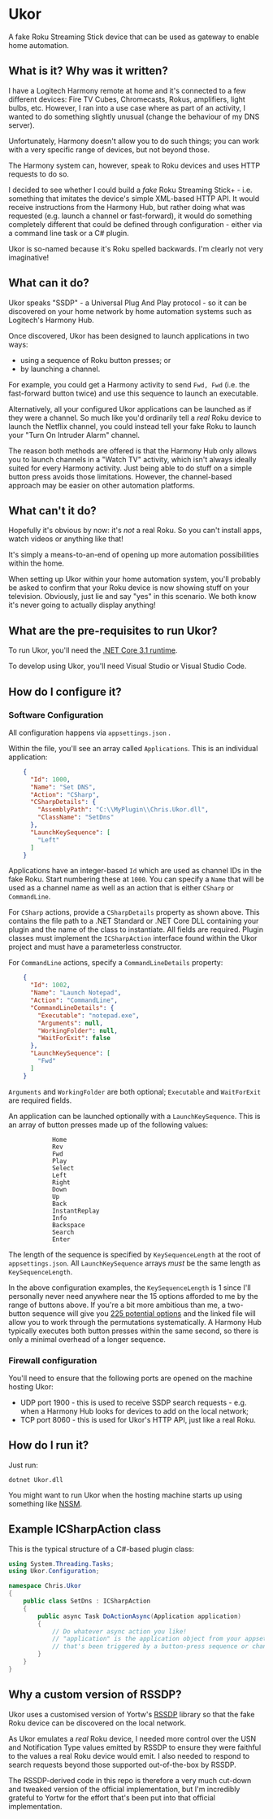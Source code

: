 # Ukor
A fake Roku Streaming Stick device that can be used as gateway to enable home automation.

## What is it? Why was it written?

I have a Logitech Harmony remote at home and it's connected to a few different devices: Fire TV Cubes, Chromecasts, Rokus, amplifiers, light bulbs, etc. However, I ran into a use case where as part of an activity, I wanted to do something slightly unusual (change the behaviour of my DNS server). 

Unfortunately, Harmony doesn't allow you to do such things; you can work with a very specific range of devices, but not beyond those.

The Harmony system can, however, speak to Roku devices and uses HTTP requests to do so.

I decided to see whether I could build a *fake* Roku Streaming Stick+ - i.e. something that imitates the device's simple XML-based HTTP API. It would receive instructions from the Harmony Hub, but rather doing what was requested (e.g. launch a channel or fast-forward), it would do something completely different that could be defined through configuration - either via a command line task or a C# plugin.

Ukor is so-named because it's Roku spelled backwards. I'm clearly not very imaginative!

## What can it do?

Ukor speaks "SSDP" - a Universal Plug And Play protocol - so it can be discovered on your home network by home automation systems such as Logitech's Harmony Hub. 

Once discovered, Ukor has been designed to launch applications in two ways:

* using a sequence of Roku button presses; or
* by launching a channel.

For example, you could get a Harmony activity to send `Fwd, Fwd` (i.e. the fast-forward button twice) and use this sequence to launch an executable. 

Alternatively, all your configured Ukor applications can be launched as if they were a channel. So much like you'd ordinarily tell a *real* Roku device to launch the Netflix channel, you could instead tell your fake Roku to launch your "Turn On Intruder Alarm" channel.

The reason both methods are offered is that the Harmony Hub only allows you to launch channels in a "Watch TV" activity, which isn't always ideally suited for every Harmony activity. Just being able to do stuff on a simple button press avoids those limitations. However, the channel-based approach may be easier on other automation platforms.

## What can't it do?

Hopefully it's obvious by now: it's *not* a real Roku. So you can't install apps, watch videos or anything like that! 

It's simply a means-to-an-end of opening up more automation possibilities within the home.

When setting up Ukor within your home automation system, you'll probably be asked to confirm that your Roku device is now showing stuff on your television. Obviously, just lie and say "yes" in this scenario. We both know it's never going to actually display anything!

## What are the pre-requisites to run Ukor?

To run Ukor, you'll need the [.NET Core 3.1 runtime](https://dotnet.microsoft.com/download/dotnet-core/3.1).

To develop using Ukor, you'll need Visual Studio or Visual Studio Code.

## How do I configure it?

### Software Configuration

All configuration happens via `appsettings.json` . 

Within the file, you'll see an array called `Applications`. This is an individual application:

```json
    {
      "Id": 1000,
      "Name": "Set DNS",
      "Action": "CSharp",
      "CSharpDetails": {
        "AssemblyPath": "C:\\MyPlugin\\Chris.Ukor.dll",
        "ClassName": "SetDns"
      },
      "LaunchKeySequence": [
        "Left"
      ]
    }
```

Applications have an integer-based `Id` which are used as channel IDs in the fake Roku. Start numbering these at `1000`. You can specify a `Name` that will be used as a channel name as well as an action that is either `CSharp` or `CommandLine`. 

For `CSharp` actions, provide a `CSharpDetails` property as shown above. This contains the file path to a .NET Standard or .NET Core DLL containing your plugin and the name of the class to instantiate. All fields are required. Plugin classes must implement the `ICSharpAction` interface found within the Ukor project and must have a parameterless constructor.

For `CommandLine` actions, specify a `CommandLineDetails` property:

```json
    {
      "Id": 1002,
      "Name": "Launch Notepad",
      "Action": "CommandLine",
      "CommandLineDetails": {
        "Executable": "notepad.exe",
        "Arguments": null,
        "WorkingFolder": null,
        "WaitForExit": false 
      },
      "LaunchKeySequence": [
        "Fwd"
      ]
    }
```

`Arguments` and `WorkingFolder` are both optional; `Executable` and `WaitForExit` are required fields.

An application can be launched optionally with a `LaunchKeySequence`. This is an array of button presses made up of the following values:

```
            Home
            Rev
            Fwd
            Play
            Select
            Left
            Right
            Down
            Up
            Back
            InstantReplay
            Info
            Backspace
            Search
            Enter
```

The length of the sequence is specified by `KeySequenceLength` at the root of `appsettings.json`. All `LaunchKeySequence` arrays *must* be the same length as `KeySequenceLength`. 

In the above configuration examples, the `KeySequenceLength` is 1 since I'll personally never need anywhere near the 15 options afforded to me by the range of buttons above. If you're a bit more ambitious than me, a two-button sequence will give you [225 potential options](two-button-permutations.txt) and the linked file will allow you to work through the permutations systematically. A Harmony Hub typically executes both button presses within the same second, so there is only a minimal overhead of a longer sequence.

### Firewall configuration

You'll need to ensure that the following ports are opened on the machine hosting Ukor:

* UDP port 1900 - this is used to receive SSDP search requests - e.g. when a Harmony Hub looks for devices to add on the local network;
* TCP port 8060 - this is used for Ukor's HTTP API, just like a real Roku.

## How do I run it?

Just run:

```
dotnet Ukor.dll
```

You might want to run Ukor when the hosting machine starts up using something like [NSSM](https://nssm.cc). 

## Example ICSharpAction class

This is the typical structure of a C#-based plugin class:

```csharp
using System.Threading.Tasks;
using Ukor.Configuration;

namespace Chris.Ukor
{
    public class SetDns : ICSharpAction
    {
        public async Task DoActionAsync(Application application)
        {
            // Do whatever async action you like!
            // "application" is the application object from your appsettings.json
            // that's been triggered by a button-press sequence or channel launch.
        }
    }
}
```



## Why a custom version of RSSDP?

Ukor uses a customised version of Yortw's [RSSDP](https://github.com/Yortw/RSSDP) library so that the fake Roku device can be discovered on the local network. 

As Ukor emulates a *real* Roku device, I needed more control over the USN and Notification Type values emitted by RSSDP to ensure they were faithful to the values a real Roku device would emit. I also needed to respond to search requests beyond those supported out-of-the-box by RSSDP.

The RSSDP-derived code in this repo is therefore a very much cut-down and tweaked version of the official implementation, but I'm incredibly grateful to Yortw for the effort that's been put into that official implementation.
